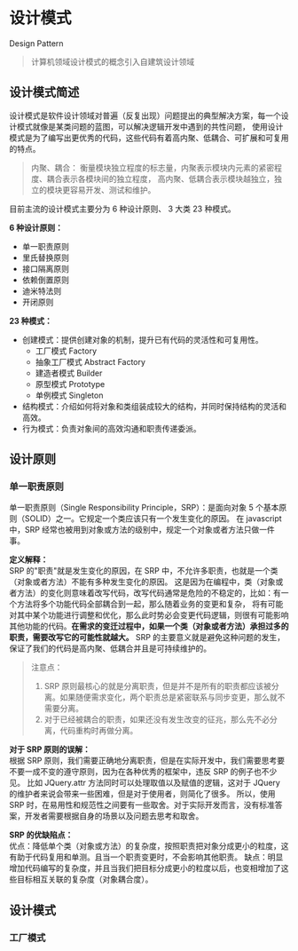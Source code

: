 # 设计模式 

Design Pattern

> 计算机领域设计模式的概念引入自建筑设计领域

## 设计模式简述

设计模式是软件设计领域对普遍（反复出现）问题提出的典型解决方案，每一个设计模式就像是某类问题的蓝图，可以解决逻辑开发中遇到的共性问题，
使用设计模式是为了编写出更优秀的代码，这些代码有着高内聚、低耦合、可扩展和可复用的特点。

> 内聚、耦合：
> 衡量模块独立程度的标志量，内聚表示模块内元素的紧密程度、耦合表示各模块间的独立程度，
> 高内聚、低耦合表示模块越独立，独立的模块更容易开发、测试和维护。

目前主流的设计模式主要分为 6 种设计原则、 3 大类 23 种模式。

**6 种设计原则：**

- 单一职责原则
- 里氏替换原则
- 接口隔离原则
- 依赖倒置原则
- 迪米特法则
- 开闭原则

**23 种模式：**

- 创建模式：提供创建对象的机制，提升已有代码的灵活性和可复用性。
  - 工厂模式 Factory
  - 抽象工厂模式 Abstract Factory
  - 建造者模式 Builder
  - 原型模式 Prototype
  - 单例模式 Singleton
- 结构模式：介绍如何将对象和类组装成较大的结构，并同时保持结构的灵活和高效。
- 行为模式：负责对象间的高效沟通和职责传递委派。

## 设计原则

### 单一职责原则 

单一职责原则（Single Responsibility Principle，SRP）：是面向对象 5 个基本原则（SOLID）之一。它规定一个类应该只有一个发生变化的原因。
在 javascript 中，SRP 经常也被用到对象或方法的级别中，规定一个对象或者方法只做一件事。

**定义解释：**  
SRP 的"职责"就是发生变化的原因，在 SRP 中，不允许多职责，也就是一个类（对象或者方法）不能有多种发生变化的原因。
这是因为在编程中，类（对象或者方法）的变化则意味着改写代码，改写代码通常是危险的不稳定的，比如：有一个方法将多个功能代码全部耦合到一起，那么随着业务的变更和复杂，
将有可能对其中某个功能进行调整和优化，那么此时势必会变更代码逻辑，则很有可能影响其他功能的代码。**在需求的变迁过程中，如果一个类（对象或者方法）承担过多的职责，需要改写它的可能性就越大。**
SRP 的主要意义就是避免这种问题的发生，保证了我们的代码是高内聚、低耦合并且是可持续维护的。

> 注意点：
> 1. SRP 原则最核心的就是分离职责，但是并不是所有的职责都应该被分离。如果随便需求变化，两个职责总是紧密联系与同步变更，那么就不需要分离。
> 2. 对于已经被耦合的职责，如果还没有发生改变的征兆，那么先不必分离，代码重构时再做分离。

**对于 SRP 原则的误解：**  
根据 SRP 原则，我们需要正确地分离职责，但是在实际开发中，我们需要思考要不要一成不变的遵守原则，因为在各种优秀的框架中，违反 SRP 的例子也不少见。
比如 JQuery.attr 方法同时可以处理取值以及赋值的逻辑，这对于 JQuery 的维护者来说会带来一些困难，但是对于使用者，则简化了很多。
所以，使用 SRP 时，在易用性和规范性之间要有一些取舍。对于实际开发而言，没有标准答案，开发者需要根据自身的场景以及问题去思考和取舍。

**SRP 的优缺陷点：**  
优点：降低单个类（对象或方法）的复杂度，按照职责把对象分成更小的粒度，这有助于代码复用和单测。且当一个职责变更时，不会影响其他职责。
缺点：明显增加代码编写的复杂度，并且当我们把目标分成更小的粒度以后，也变相增加了这些目标相互关联的复杂度（对象耦合度）。

## 设计模式

### 工厂模式



